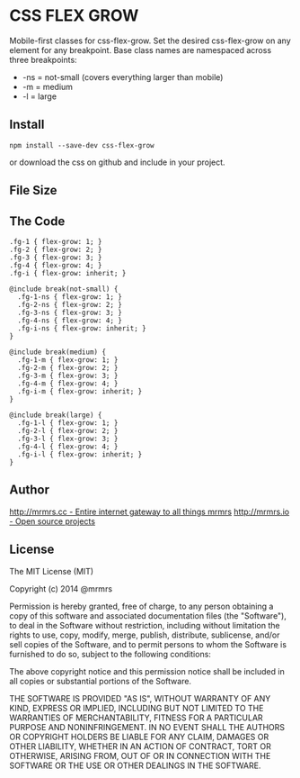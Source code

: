 # CSS FLEX GROW

  Mobile-first classes for css-flex-grow.
  Set the desired css-flex-grow on any element for any breakpoint.
  Base class names are namespaced across three breakpoints:

*  -ns = not-small (covers everything larger than mobile)
*  -m  = medium
*  -l  = large

## Install
```
npm install --save-dev css-flex-grow
```
or download the css on github and include in your project.

## File Size


## The Code
```
.fg-1 { flex-grow: 1; }
.fg-2 { flex-grow: 2; }
.fg-3 { flex-grow: 3; }
.fg-4 { flex-grow: 4; }
.fg-i { flex-grow: inherit; }

@include break(not-small) {
  .fg-1-ns { flex-grow: 1; }
  .fg-2-ns { flex-grow: 2; }
  .fg-3-ns { flex-grow: 3; }
  .fg-4-ns { flex-grow: 4; }
  .fg-i-ns { flex-grow: inherit; }
}

@include break(medium) {
  .fg-1-m { flex-grow: 1; }
  .fg-2-m { flex-grow: 2; }
  .fg-3-m { flex-grow: 3; }
  .fg-4-m { flex-grow: 4; }
  .fg-i-m { flex-grow: inherit; }
}

@include break(large) {
  .fg-1-l { flex-grow: 1; }
  .fg-2-l { flex-grow: 2; }
  .fg-3-l { flex-grow: 3; }
  .fg-4-l { flex-grow: 4; }
  .fg-i-l { flex-grow: inherit; }
}

```

## Author

[http://mrmrs.cc - Entire internet gateway to all things mrmrs](http://mrmrs.cc)
[http://mrmrs.io - Open source projects](http://mrmrs.io)

## License

The MIT License (MIT)

Copyright (c) 2014 @mrmrs

Permission is hereby granted, free of charge, to any person obtaining a copy
of this software and associated documentation files (the "Software"), to deal
in the Software without restriction, including without limitation the rights
to use, copy, modify, merge, publish, distribute, sublicense, and/or sell
copies of the Software, and to permit persons to whom the Software is
furnished to do so, subject to the following conditions:

The above copyright notice and this permission notice shall be included in
all copies or substantial portions of the Software.

THE SOFTWARE IS PROVIDED "AS IS", WITHOUT WARRANTY OF ANY KIND, EXPRESS OR
IMPLIED, INCLUDING BUT NOT LIMITED TO THE WARRANTIES OF MERCHANTABILITY,
FITNESS FOR A PARTICULAR PURPOSE AND NONINFRINGEMENT. IN NO EVENT SHALL THE
AUTHORS OR COPYRIGHT HOLDERS BE LIABLE FOR ANY CLAIM, DAMAGES OR OTHER
LIABILITY, WHETHER IN AN ACTION OF CONTRACT, TORT OR OTHERWISE, ARISING FROM,
OUT OF OR IN CONNECTION WITH THE SOFTWARE OR THE USE OR OTHER DEALINGS IN
THE SOFTWARE.

